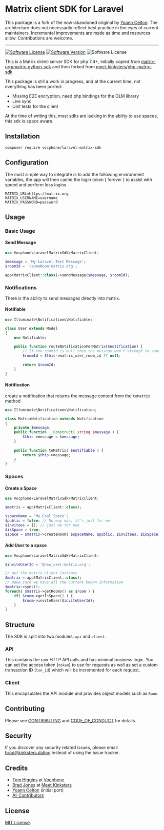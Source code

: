 # Matrix client SDK for Laravel

This package is a fork of the now-abandoned original by [Yoann Celton](https://github.com/Aryess). The architecture does not necessarily reflect best practice in the eyes of current maintainers. Incremental improvements are made as time and resources allow. Contributions are welcome.

---

[![Software License][ico-license]](LICENSE.md)
[![Software Version][ico-version]](https://packagist.org/packages/vocphone/laravel-matrix-sdk)
![Software License][ico-downloads]

This is a Matrix client-server SDK for php 7.4+, initially copied from
[matrix-org/matrix-python-sdk][python-pck] and then forked from [meet-kinksters/php-matrix-sdk][php-pck]

This package is still a work in progress, and at the current time, not everything has been ported:
- Missing E2E encryption, need php bindings for the OLM library
- Live sync
- Unit tests for the client

At the time of writing this, most sdks are lacking in the ability to use spaces, this sdk is space aware.

## Installation

```
composer require vocphone/laravel-matrix-sdk
```

## Configuration

The most simple way to integrate is to add the following environment variables, the app will then cache the login token ( forever ) to assist with speed and perform less logins

```
MATRIX_URL=https://matrix.org
MATRIX_USERNAME=username
MATRIX_PASSWORD=password
```


## Usage

### Basic Usage

#### Send Message
```php
use Vocphone\LaravelMatrixSdk\MatrixClient;

$message = 'My Laravel Test Message';
$roomId = '!someRoom:matrix.org';

app(MatrixClient::class)->sendMessage($message, $roomId);
```

### Notifications
There is the ability to send messages directly into matrix.
#### Notifiable
```php
use Illuminate\Notifications\Notifiable;

class User extends Model
{
    use Notifiable;
    
    public function routeNotificationForMatrix($notification) {
        // If the roomId is null then the message won't attempt to send to matrix
        $roomId = $this->matrix_user_room_id ?? null;
                
        return $roomId;
    }
}
```
#### Notification
create a notification that returns the message content from the ``toMatrix`` method 
```php
use Illuminate\Notifications\Notification;

class MatrixNotification extends Notification
{
    private $message;
    public function __Construct( string $message ) {
        $this->message = $message;
    }
    
    public function toMatrix( $notifiable ) {
        return $this->message;
    }
}
```
### Spaces
#### Create a Space
```php
use Vocphone\LaravelMatrixSdk\MatrixClient;

$matrix = app(MatrixClient::class);

$spaceName = 'My Cool Space';
$public = false; // No way man, it's just for me
$invitees = []; // just me for now
$isSpace = true;
$space = $matrix->createRoom( $spaceName, $public, $invitees, $isSpace);

```
#### Add User to a space
```php
use Vocphone\LaravelMatrixSdk\MatrixClient;

$inviteUserId = '@new_user:matrix.org';

// get the matrix client instance
$matrix = app(MatrixClient::class);
// make sure we have all the current known information
$matrix->sync();
foreach( $matrix->getRooms() as $room ) {
    if( $room->getIsSpace() ) {
        $room->inviteUser($inviteUserId);
    }
}

```

## Structure
The SDK is split into two modules: ``api`` and ``client``.

### API
This contains the raw HTTP API calls and has minimal business logic. You can
set the access token (``token``) to use for requests as well as set a custom
transaction ID (``txn_id``) which will be incremented for each request.

### Client
This encapsulates the API module and provides object models such as ``Room``.

## Contributing

Please see [CONTRIBUTING](CONTRIBUTING.md) and [CODE_OF_CONDUCT](CODE_OF_CONDUCT.md) for details.

## Security

If you discover any security related issues, please email brad@kinksters.dating
instead of using the issue tracker.

## Credits
- [Tom Higgins](https://github.com/vocphone) at [Vocphone](https://vocphone.com)
- [Brad Jones](https://github.com/bradjones1) at [Meet Kinksters](https://tech.kinksters.dating)
- [Yoann Celton](https://github.com/Aryess) (initial port)
- [All Contributors](https://github.com/meet-kinksters/php-matrix-sdk/graphs/contributors)

## License

[MIT License](LICENSE.md).

[ico-version]: https://img.shields.io/packagist/v/meet-kinksters/php-matrix-sdk.svg?style=flat-square
[ico-license]: https://img.shields.io/badge/license-MIT-brightgreen.svg?style=flat-square
[ico-downloads]: https://img.shields.io/packagist/dt/meet-kinksters/php-matrix-sdk.svg?style=flat-square
[python-pck]: https://github.com/matrix-org/matrix-python-sdk
[php-pck]: https://github.com/vocphone/laravel-matrix-sdk

